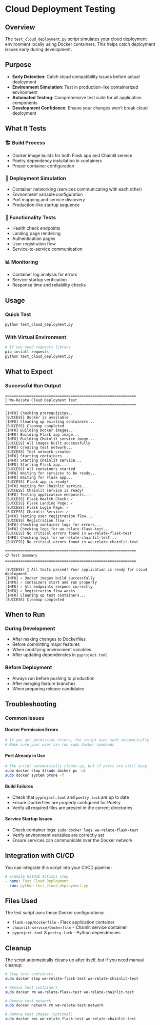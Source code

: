 # Cloud Deployment Testing

## Overview

The `test_cloud_deployment.py` script simulates your cloud deployment environment locally using Docker containers. This helps catch deployment issues early during development.

## Purpose

- **Early Detection**: Catch cloud compatibility issues before actual deployment
- **Environment Simulation**: Test in production-like containerized environment
- **Automated Testing**: Comprehensive test suite for all application components
- **Development Confidence**: Ensure your changes won't break cloud deployment

## What It Tests

### 🏗️ Build Process
- Docker image builds for both Flask app and Chainlit service
- Poetry dependency installation in containers
- Proper container configuration

### 🚀 Deployment Simulation
- Container networking (services communicating with each other)
- Environment variable configuration
- Port mapping and service discovery
- Production-like startup sequence

### 🧪 Functionality Tests
- Health check endpoints
- Landing page rendering
- Authentication pages
- User registration flow
- Service-to-service communication

### 📊 Monitoring
- Container log analysis for errors
- Service startup verification
- Response time and reliability checks

## Usage

### Quick Test
```bash
python test_cloud_deployment.py
```

### With Virtual Environment
```bash
# If you need requests library
pip install requests
python test_cloud_deployment.py
```

## What to Expect

### Successful Run Output
```
============================================================
🚀 We-Relate Cloud Deployment Test
============================================================

[INFO] Checking prerequisites...
[SUCCESS] Docker is available
[INFO] Cleaning up existing containers...
[SUCCESS] Cleanup completed
[INFO] Building Docker images...
[INFO] Building Flask app image...
[INFO] Building Chainlit service image...
[SUCCESS] All images built successfully
[INFO] Creating test network...
[SUCCESS] Test network created
[INFO] Starting containers...
[INFO] Starting Chainlit service...
[INFO] Starting Flask app...
[SUCCESS] All containers started
[INFO] Waiting for services to be ready...
[INFO] Waiting for Flask app...
[SUCCESS] Flask app is ready!
[INFO] Waiting for Chainlit service...
[SUCCESS] Chainlit service is ready!
[INFO] Testing application endpoints...
[SUCCESS] Flask Health Check: ✓
[SUCCESS] Flask Landing Page: ✓
[SUCCESS] Flask Login Page: ✓
[SUCCESS] Chainlit Service: ✓
[INFO] Testing user registration flow...
[SUCCESS] Registration flow: ✓
[INFO] Checking container logs for errors...
[INFO] Checking logs for we-relate-flask-test...
[SUCCESS] No critical errors found in we-relate-flask-test
[INFO] Checking logs for we-relate-chainlit-test...
[SUCCESS] No critical errors found in we-relate-chainlit-test

============================================================
📋 Test Summary
============================================================

[SUCCESS] 🎉 All tests passed! Your application is ready for cloud deployment.
[INFO] ✓ Docker images build successfully
[INFO] ✓ Containers start and run properly
[INFO] ✓ All endpoints respond correctly
[INFO] ✓ Registration flow works
[INFO] Cleaning up test containers...
[SUCCESS] Cleanup completed
```

## When to Run

### During Development
- After making changes to Dockerfiles
- Before committing major features
- When modifying environment variables
- After updating dependencies in `pyproject.toml`

### Before Deployment
- Always run before pushing to production
- After merging feature branches
- When preparing release candidates

## Troubleshooting

### Common Issues

#### Docker Permission Errors
```bash
# If you get permission errors, the script uses sudo automatically
# Make sure your user can run sudo docker commands
```

#### Port Already in Use
```bash
# The script automatically cleans up, but if ports are still busy:
sudo docker stop $(sudo docker ps -q)
sudo docker system prune -f
```

#### Build Failures
- Check that `pyproject.toml` and `poetry.lock` are up to date
- Ensure Dockerfiles are properly configured for Poetry
- Verify all required files are present in the correct directories

#### Service Startup Issues
- Check container logs: `sudo docker logs we-relate-flask-test`
- Verify environment variables are correctly set
- Ensure services can communicate over the Docker network

## Integration with CI/CD

You can integrate this script into your CI/CD pipeline:

```yaml
# Example GitHub Actions step
- name: Test Cloud Deployment
  run: python test_cloud_deployment.py
```

## Files Used

The test script uses these Docker configurations:
- `flask-app/Dockerfile` - Flask application container
- `chainlit-service/Dockerfile` - Chainlit service container
- `pyproject.toml` & `poetry.lock` - Python dependencies

## Cleanup

The script automatically cleans up after itself, but if you need manual cleanup:

```bash
# Stop test containers
sudo docker stop we-relate-flask-test we-relate-chainlit-test

# Remove test containers
sudo docker rm we-relate-flask-test we-relate-chainlit-test

# Remove test network
sudo docker network rm we-relate-test-network

# Remove test images (optional)
sudo docker rmi we-relate-flask-test we-relate-chainlit-test
``` 
